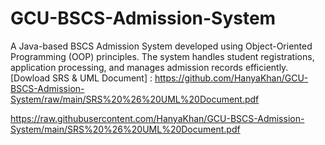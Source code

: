 # GCU-BSCS-Admission-System
A Java-based BSCS Admission System developed using Object-Oriented Programming (OOP) principles. The system handles student registrations, application processing, and manages admission records efficiently.
[Dowload SRS & UML Document] :  https://github.com/HanyaKhan/GCU-BSCS-Admission-System/raw/main/SRS%20%26%20UML%20Document.pdf

https://raw.githubusercontent.com/HanyaKhan/GCU-BSCS-Admission-System/main/SRS%20%26%20UML%20Document.pdf 

